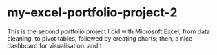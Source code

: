 # my-excel-portfolio-project-2
This is the second portfolio project I did with Microsoft Excel; from data cleaning, to pivot tables, followed by creating charts; then, a nice dashboard for visualisation. and t

